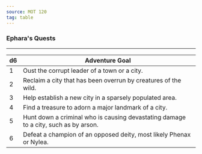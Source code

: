 ```yaml
---
source: MOT 120
tag: table
---
```


### Ephara's Quests
---
|d6|Adventure Goal|
|----|------------|
|1|Oust the corrupt leader of a town or a city.|
|2|Reclaim a city that has been overrun by creatures of the wild.|
|3|Help establish a new city in a sparsely populated area.|
|4|Find a treasure to adorn a major landmark of a city.|
|5|Hunt down a criminal who is causing devastating damage to a city, such as by arson.|
|6|Defeat a champion of an opposed deity, most likely Phenax or Nylea.|
